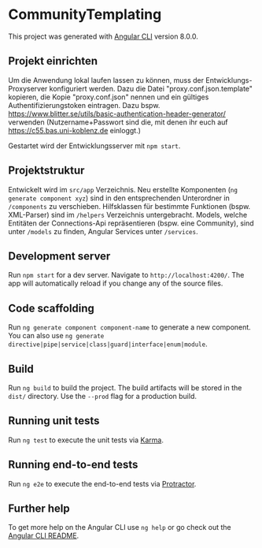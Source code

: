 # CommunityTemplating

This project was generated with [Angular CLI](https://github.com/angular/angular-cli) version 8.0.0.

## Projekt einrichten

Um die Anwendung lokal laufen lassen zu können, muss der Entwicklungs-Proxyserver konfiguriert werden.
Dazu die Datei "proxy.conf.json.template" kopieren, die Kopie "proxy.conf.json" nennen und ein gültiges 
Authentifizierungstoken eintragen. Dazu bspw. https://www.blitter.se/utils/basic-authentication-header-generator/ verwenden
(Nutzername+Passwort sind die, mit denen ihr euch auf https://c55.bas.uni-koblenz.de einloggt.)

Gestartet wird der Entwicklungsserver mit `npm start`.

## Projektstruktur

Entwickelt wird im `src/app` Verzeichnis. Neu erstellte Komponenten (`ng generate component xyz`) sind in den entsprechenden Unterordner
in `/components` zu verschieben. Hilfsklassen für bestimmte Funktionen (bspw. XML-Parser) sind im `/helpers` Verzeichnis untergebracht.
Models, welche Entitäten der Connections-Api repräsentieren (bspw. eine Community), sind unter `/models` zu finden, Angular Services unter
`/services`.

## Development server

Run `npm start` for a dev server. Navigate to `http://localhost:4200/`. The app will automatically reload if you change any of the source files.

## Code scaffolding

Run `ng generate component component-name` to generate a new component. You can also use `ng generate directive|pipe|service|class|guard|interface|enum|module`.

## Build

Run `ng build` to build the project. The build artifacts will be stored in the `dist/` directory. Use the `--prod` flag for a production build.

## Running unit tests

Run `ng test` to execute the unit tests via [Karma](https://karma-runner.github.io).

## Running end-to-end tests

Run `ng e2e` to execute the end-to-end tests via [Protractor](http://www.protractortest.org/).

## Further help

To get more help on the Angular CLI use `ng help` or go check out the [Angular CLI README](https://github.com/angular/angular-cli/blob/master/README.md).

